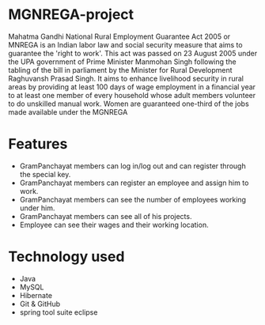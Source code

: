 # MGNREGA-project


Mahatma Gandhi National Rural Employment Guarantee Act 2005 or MNREGA is an Indian labor law and social security measure that aims to guarantee the 'right to work'. This act was passed on 23 August 2005 under the UPA government of Prime Minister Manmohan Singh following the tabling of the bill in parliament by the Minister for Rural Development Raghuvansh Prasad Singh.
It aims to enhance livelihood security in rural areas by providing at least 100 days of wage employment in a financial year to at least one member of every household whose adult members volunteer to do unskilled manual work. Women are guaranteed one-third of the jobs made available under the MGNREGA

# Features

- GramPanchayat members can log in/log out and can register through the special key.
- GramPanchayat members can register an employee and assign him to work.
- GramPanchayat members can see the number of employees working under him.
- GramPanchayat members can see all of his projects.
- Employee can see their wages and their working location. 


# Technology used 

- Java
- MySQL
- Hibernate
- Git & GitHub
- spring tool suite eclipse

